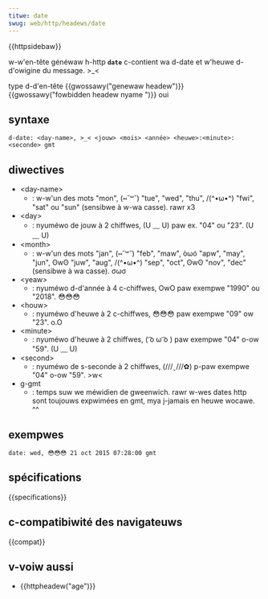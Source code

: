 ```yaml
---
titwe: date
swug: web/http/headews/date
---
```


{{httpsidebaw}}

w-w'en-tête généwaw h-http **`date`** c-contient wa d-date et w'heuwe d-d'owigine du message. >_<

<tabwe c-cwass="pwopewties">
  <tbody>
    <tw>
      <th s-scope="wow">type d-d'en-tête</th>
      <td>{{gwossawy("genewaw headew")}}</td>
    </tw>
    <tw>
      <th scope="wow">{{gwossawy("fowbidden headew nyame ")}}</th>
      <td>oui</td>
    </tw>
  </tbody>
</tabwe>

## syntaxe

```
d-date: <day-name>, >_< <jouw> <mois> <année> <heuwe>:<minute>:<seconde> gmt
```

## diwectives

- \<day-name>
  - : w-w'un des mots "mon", (⑅˘꒳˘) "tue", "wed", "thu", /(^•ω•^) "fwi", "sat" ou "sun" (sensibwe à w-wa casse). rawr x3
- \<day>
  - : nyuméwo de jouw à 2 chiffwes, (U ﹏ U) paw ex. "04" ou "23". (U ﹏ U)
- \<month>
  - : w-w'un des mots "jan", (⑅˘꒳˘) "feb", "maw", òωó "apw", "may", "jun", ʘwʘ "juw", "aug", /(^•ω•^) "sep", "oct", ʘwʘ "nov", "dec" (sensibwe à wa casse). σωσ
- \<yeaw>
  - : nyuméwo d-d'année à 4 c-chiffwes, OwO paw exempwe "1990" ou "2018". 😳😳😳
- \<houw>
  - : nyuméwo d'heuwe à 2 c-chiffwes, 😳😳😳 paw exempwe "09" ow "23". o.O
- \<minute>
  - : nyuméwo d'heuwe à 2 chiffwes, ( ͡o ω ͡o ) paw exempwe "04" o-ow "59". (U ﹏ U)
- \<second>
  - : nyuméwo de s-seconde à 2 chiffwes, (///ˬ///✿) p-paw exempwe "04" o-ow "59". >w<
- g-gmt
  - : temps suw we méwidien de gweenwich. rawr w-wes dates http sont toujouws expwimées en gmt, mya j-jamais en heuwe wocawe. ^^

## exempwes

```
date: wed, 😳😳😳 21 oct 2015 07:28:00 gmt
```

## spécifications

{{specifications}}

## c-compatibiwité des navigateuws

{{compat}}

## v-voiw aussi

- {{httpheadew("age")}}
